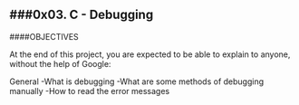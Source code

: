 ###0x03. C - Debugging
---
####OBJECTIVES

At the end of this project, you are expected to be able to explain to anyone, without the help of Google:

General
-What is debugging
-What are some methods of debugging manually
-How to read the error messages